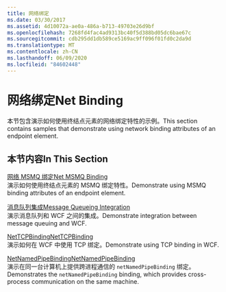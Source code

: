 ```yaml
---
title: 网络绑定
ms.date: 03/30/2017
ms.assetid: 4d10072a-ae0a-486a-b713-49703e26d9bf
ms.openlocfilehash: 7268fd4fac4ad9313bc40f5d388bd05dc6bae67c
ms.sourcegitcommit: cdb295dd1db589ce5169ac9ff096f01fd0c2da9d
ms.translationtype: MT
ms.contentlocale: zh-CN
ms.lasthandoff: 06/09/2020
ms.locfileid: "84602448"
---
```

# <a name="net-binding"></a><span data-ttu-id="141c1-102">网络绑定</span><span class="sxs-lookup"><span data-stu-id="141c1-102">Net Binding</span></span>
<span data-ttu-id="141c1-103">本节包含演示如何使用终结点元素的网络绑定特性的示例。</span><span class="sxs-lookup"><span data-stu-id="141c1-103">This section contains samples that demonstrate using network binding attributes of an endpoint element.</span></span>  
  
## <a name="in-this-section"></a><span data-ttu-id="141c1-104">本节内容</span><span class="sxs-lookup"><span data-stu-id="141c1-104">In This Section</span></span>  
 [<span data-ttu-id="141c1-105">网络 MSMQ 绑定</span><span class="sxs-lookup"><span data-stu-id="141c1-105">Net MSMQ Binding</span></span>](net-msmq-binding.md)  
 <span data-ttu-id="141c1-106">演示如何使用终结点元素的 MSMQ 绑定特性。</span><span class="sxs-lookup"><span data-stu-id="141c1-106">Demonstrate using MSMQ binding attributes of an endpoint element.</span></span>  
  
 [<span data-ttu-id="141c1-107">消息队列集成</span><span class="sxs-lookup"><span data-stu-id="141c1-107">Message Queueing Integration</span></span>](message-queueing-integration.md)  
 <span data-ttu-id="141c1-108">演示消息队列和 WCF 之间的集成。</span><span class="sxs-lookup"><span data-stu-id="141c1-108">Demonstrate integration between message queuing and WCF.</span></span>  
  
 [<span data-ttu-id="141c1-109">NetTCPBinding</span><span class="sxs-lookup"><span data-stu-id="141c1-109">NetTCPBinding</span></span>](nettcpbinding.md)  
 <span data-ttu-id="141c1-110">演示如何在 WCF 中使用 TCP 绑定。</span><span class="sxs-lookup"><span data-stu-id="141c1-110">Demonstrate using TCP binding in WCF.</span></span>  
  
 [<span data-ttu-id="141c1-111">NetNamedPipeBinding</span><span class="sxs-lookup"><span data-stu-id="141c1-111">NetNamedPipeBinding</span></span>](netnamedpipebinding.md)  
 <span data-ttu-id="141c1-112">演示在同一台计算机上提供跨进程通信的 `netNamedPipeBinding` 绑定。</span><span class="sxs-lookup"><span data-stu-id="141c1-112">Demonstrates the `netNamedPipeBinding` binding, which provides cross-process communication on the same machine.</span></span>
